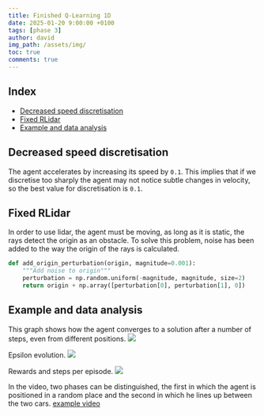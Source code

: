 ```yaml
---
title: Finished Q-Learning 1D
date: 2025-01-20 9:00:00 +0100
tags: [phase 3]
author: david
img_path: /assets/img/
toc: true
comments: true
---
```


## Index

- [Decreased speed discretisation](#decreased-speed-discretisation)
- [Fixed RLidar](#fixed-rldiar)
- [Example and data analysis](#example-and-data-analysis)


## Decreased speed discretisation

The agent accelerates by increasing its speed by `0.1`. This implies that if we discretise too sharply the agent may not notice subtle changes in velocity, so the best value for discretisation is `0.1`.

## Fixed RLidar

In order to use lidar, the agent must be moving, as long as it is static, the rays detect the origin as an obstacle. To solve this problem, noise has been added to the way the origin of the rays is calculated.

```python
def add_origin_perturbation(origin, magnitude=0.001):
    """Add noise to origin"""
    perturbation = np.random.uniform(-magnitude, magnitude, size=2)
    return origin + np.array([perturbation[0], perturbation[1], 0]) 
```

## Example and data analysis

This graph shows how the agent converges to a solution after a number of steps, even from different positions.
![](final_1d/dist_diffs.png)


Epsilon evolution.
![](final_1d/epsilon.png)

Rewards and steps per episode.
![](final_1d/eps_steps.png)

In the video, two phases can be distinguished, the first in which the agent is positioned in a random place and the second in which he lines up between the two cars.
[example video](https://drive.google.com/file/d/1UJGxviEJHpsycFnmCeQeAKRZs01Jk2MR/view?usp=sharing)